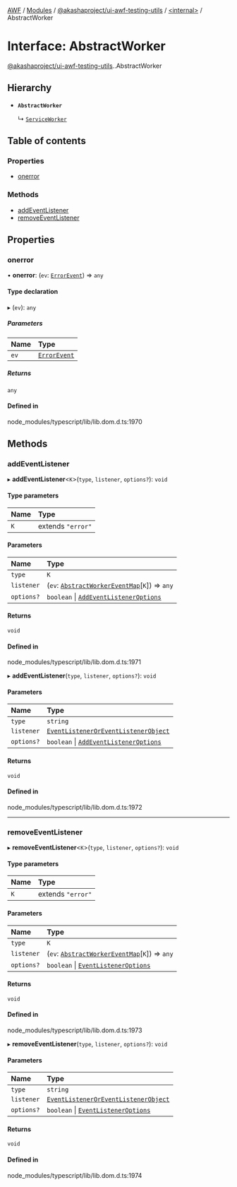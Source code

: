 [AWF](../README.md) / [Modules](../modules.md) / [@akashaproject/ui-awf-testing-utils](../modules/akashaproject_ui_awf_testing_utils.md) / [<internal\>](../modules/akashaproject_ui_awf_testing_utils._internal_.md) / AbstractWorker

# Interface: AbstractWorker

[@akashaproject/ui-awf-testing-utils](../modules/akashaproject_ui_awf_testing_utils.md).[<internal>](../modules/akashaproject_ui_awf_testing_utils._internal_.md).AbstractWorker

## Hierarchy

- **`AbstractWorker`**

  ↳ [`ServiceWorker`](akashaproject_ui_awf_testing_utils._internal_.ServiceWorker.md)

## Table of contents

### Properties

- [onerror](akashaproject_ui_awf_testing_utils._internal_.AbstractWorker.md#onerror)

### Methods

- [addEventListener](akashaproject_ui_awf_testing_utils._internal_.AbstractWorker.md#addeventlistener)
- [removeEventListener](akashaproject_ui_awf_testing_utils._internal_.AbstractWorker.md#removeeventlistener)

## Properties

### onerror

• **onerror**: (`ev`: [`ErrorEvent`](../modules/akashaproject_ui_awf_testing_utils._internal_.md#errorevent)) => `any`

#### Type declaration

▸ (`ev`): `any`

##### Parameters

| Name | Type |
| :------ | :------ |
| `ev` | [`ErrorEvent`](../modules/akashaproject_ui_awf_testing_utils._internal_.md#errorevent) |

##### Returns

`any`

#### Defined in

node_modules/typescript/lib/lib.dom.d.ts:1970

## Methods

### addEventListener

▸ **addEventListener**<`K`\>(`type`, `listener`, `options?`): `void`

#### Type parameters

| Name | Type |
| :------ | :------ |
| `K` | extends ``"error"`` |

#### Parameters

| Name | Type |
| :------ | :------ |
| `type` | `K` |
| `listener` | (`ev`: [`AbstractWorkerEventMap`](akashaproject_ui_awf_testing_utils._internal_.AbstractWorkerEventMap.md)[`K`]) => `any` |
| `options?` | `boolean` \| [`AddEventListenerOptions`](akashaproject_ui_awf_testing_utils._internal_.AddEventListenerOptions.md) |

#### Returns

`void`

#### Defined in

node_modules/typescript/lib/lib.dom.d.ts:1971

▸ **addEventListener**(`type`, `listener`, `options?`): `void`

#### Parameters

| Name | Type |
| :------ | :------ |
| `type` | `string` |
| `listener` | [`EventListenerOrEventListenerObject`](../modules/akashaproject_ui_awf_testing_utils._internal_.md#eventlisteneroreventlistenerobject) |
| `options?` | `boolean` \| [`AddEventListenerOptions`](akashaproject_ui_awf_testing_utils._internal_.AddEventListenerOptions.md) |

#### Returns

`void`

#### Defined in

node_modules/typescript/lib/lib.dom.d.ts:1972

___

### removeEventListener

▸ **removeEventListener**<`K`\>(`type`, `listener`, `options?`): `void`

#### Type parameters

| Name | Type |
| :------ | :------ |
| `K` | extends ``"error"`` |

#### Parameters

| Name | Type |
| :------ | :------ |
| `type` | `K` |
| `listener` | (`ev`: [`AbstractWorkerEventMap`](akashaproject_ui_awf_testing_utils._internal_.AbstractWorkerEventMap.md)[`K`]) => `any` |
| `options?` | `boolean` \| [`EventListenerOptions`](akashaproject_ui_awf_testing_utils._internal_.EventListenerOptions.md) |

#### Returns

`void`

#### Defined in

node_modules/typescript/lib/lib.dom.d.ts:1973

▸ **removeEventListener**(`type`, `listener`, `options?`): `void`

#### Parameters

| Name | Type |
| :------ | :------ |
| `type` | `string` |
| `listener` | [`EventListenerOrEventListenerObject`](../modules/akashaproject_ui_awf_testing_utils._internal_.md#eventlisteneroreventlistenerobject) |
| `options?` | `boolean` \| [`EventListenerOptions`](akashaproject_ui_awf_testing_utils._internal_.EventListenerOptions.md) |

#### Returns

`void`

#### Defined in

node_modules/typescript/lib/lib.dom.d.ts:1974
